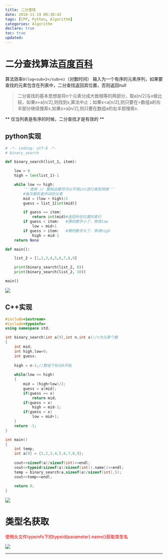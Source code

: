 ```yaml
---
title: 二分查找
date: 2018-11-19 00:30:43
tags: [CPP, Python, Algorithm]
categories: Algorithm
declare: true
toc: true
updated:
---
```


# 二分查找算法[百度百科](https://baike.baidu.com/item/%E4%BA%8C%E5%88%86%E6%9F%A5%E6%89%BE/10628618?fr=aladdin)

算法效率`O(log<sub>2</sub>n)`（对数时间）
输入为一个有序的元素序列，如果要查找的元素包含在列表中，二分查找返回其位置，否则返回null

>二分查找的基本思想是将n个元素分成大致相等的两部分，取a[n/2]与x做比较，如果x=a[n/2],则找到x,算法中止；如果x<a[n/2],则只要在>数组a的左半部分继续搜索x,如果x>a[n/2],则只要在数组a的右半部搜索x.

** 仅当列表是有序的时候，二分查找才是有效的 **

## python实现

```python
# -*- coding: utf-8 -*-
# binary_search

def binary_search(list_1, item):

    low = 0
    high = len(list_1)-1

    while low <= high:
        '''使用 // 整除运算符可以不用int进行类型转换'''
        #每次都检查中间的元素
        mid = (low + high)/2
        guess = list_1[int(mid)]

        if guess == item:
            return int(mid)#返回所在位置的索引
        if guess < item:   #猜的数字小了，修改low
            low = mid+1
        if guess > item:   #猜的数字大了，修改high
            high = mid-1
    return None

def main():

    list_2 = [1,2,3,4,5,6,7,8,9]

    print(binary_search(list_2, 8))
    print(binary_search(list_2, 10))

main()
```
![](https://i.imgur.com/5V9geRk.png)

## C++实现


```c++
#include<iostream>
#include<typeinfo>
using namespace std;

int binary_search(int a[9],int n,int x)//n为元素个数 
{
    int mid;
    int high,low=0;
	int guess;
	
    high = n-1;//数组下标从0开始 
    
	while(low <= high)
    {
        mid = (high+low)/2;
        guess = a[mid];
        if(guess == x)
            return mid;
        if(guess > x)
            high = mid-1;
		if(guess < x)
		    low = mid+1; 
    }
    return -1;
}

int main()
{
	int temp;
    int a[9] = {1,2,3,4,5,6,7,8,9}; 
	
	cout<<sizeof(a)/sizeof(int)<<endl;
	cout<<typeid(sizeof(a)/sizeof(int)).name()<<endl;
    temp = binary_search(a,sizeof(a)/sizeof(int),5);
	cout<<temp<<endl;
	
	return 0;	
} 
```

![](https://i.imgur.com/4IuXQTE.png)

# 类型名获取

<font size="" color="red">使用头文件typeinfo下的typeid(parameter).name()获取类型名</font>

![](https://i.imgur.com/U3uKacO.png)

---